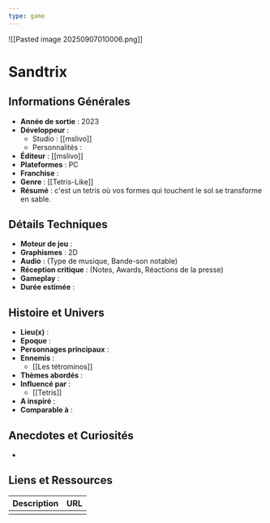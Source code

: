 ```yaml
---
type: game
---
```

![[Pasted image 20250907010006.png]]
# Sandtrix

## Informations Générales

- **Année de sortie** : 2023
- **Développeur** : 
	- Studio : [[mslivo]]
	- Personnalités : 
- **Éditeur** : [[mslivo]]
- **Plateformes** : PC
- **Franchise** : 
- **Genre** : [[Tetris-Like]]
- **Résumé** : c'est un tetris où vos formes qui touchent le sol se transforme en sable. 

## Détails Techniques
- **Moteur de jeu** : 
- **Graphismes** : 2D
- **Audio** : (Type de musique, Bande-son notable)
- **Réception critique** : (Notes, Awards, Réactions de la presse)
- **Gameplay** :
- **Durée estimée** : 

## Histoire et Univers
- **Lieu(x)** : 
- **Epoque** : 
- **Personnages principaux** : 
- **Ennemis** :
	- [[Les tétrominos]]
- **Thèmes abordés** : 
- **Influencé par** :
	- [[Tetris]]
- **A inspiré** : 
- **Comparable à** :
## Anecdotes et Curiosités
- 
## Liens et Ressources

| Description | URL |
| ----------- | --- |
|             |     |
